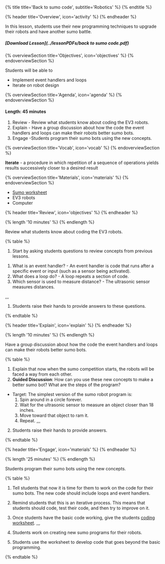 {% title title='Back to sumo code', subtitle='Robotics' %}
{% endtitle %}

{% header title='Overview', icon='activity' %}
{% endheader %}

In this lesson, students use their new programming techniques to upgrade their robots and have another sumo battle.

##### [Download Lesson](../lessonPDFs/back to sumo code.pdf)

{% overviewSection title='Objectives', icon='objectives' %}
{% endoverviewSection %}

Students will be able to
  - Implement event handlers and loops
  - Iterate on robot design

{% overviewSection title='Agenda', icon='agenda' %}
{% endoverviewSection %}

#### Length: 45 minutes

1. Review - Review what students know about coding the EV3 robots.
2. Explain - Have a group discussion about how the code the event handlers and loops can make their robots better sumo bots.
3. Engage -Students program their sumo bots using the new concepts.

{% overviewSection title='Vocab', icon='vocab' %}
{% endoverviewSection %}

**Iterate** - a procedure in which repetition of a sequence of operations yields results successively closer to a desired result

{% overviewSection title='Materials', icon='materials' %}
{% endoverviewSection %}

- [Sumo worksheet][worksheet1]
- EV3 robots
- Computer

{% header title='Review', icon='objectives' %}
{% endheader %}

{% length '10 minutes' %}
{% endlength %}

Review what students know about coding the EV3 robots.

{% table %}

1) Start by asking students questions to review concepts from previous lessons.

  1. What is an event handler?
    - An event handler is code that runs after a specific event or input (such as a sensor being activated).
  2. What does a loop do?
    - A loop repeats a section of code.
  3. Which sensor is used to measure distance?
    - The ultrasonic sensor measures distances.



,,,

1) Students raise their hands to provide answers to these questions.

{% endtable %}

{% header title='Explain', icon='explain' %}
{% endheader %}

{% length '10 minutes' %}
{% endlength %}

Have a group discussion about how the code the event handlers and loops can make their robots better sumo bots.

{% table %}

1) Explain that now when the sumo competition starts, the robots will be faced a way from each other.
2) **Guided Discussion**: How can you use these new concepts to make a better sumo bot? What are the steps of the program?

- Target: The simplest version of the sumo robot program is:
  1. Spin around in a circle forever.
  2. Wait for the ultrasonic sensor to measure an object closer than 18 inches.
  3. Move toward that object to ram it.
  4. Repeat.
,,,

2) Students raise their hands to provide answers.

{% endtable %}

{% header title='Engage', icon='materials' %}
{% endheader %}

{% length '25 minutes' %}
{% endlength %}

Students program their sumo bots using the new concepts.

{% table %}

1) Tell students that now it is time for them to work on the code for their sumo bots. The new code should include loops and event handlers.
2) Remind students that this is an iterative process. This means that students should code, test their code, and then try to improve on it.
3) Once students have the basic code working, give the students [coding worksheet](../worksheets/lesson6-worksheet1.pdf).
,,,

1) Students work on creating new sumo programs for their robots.
3) Students use the worksheet to develop code that goes beyond the basic programming.

{% endtable %}

[worksheet1]: ../worksheets/lesson6-worksheet1.pdf
